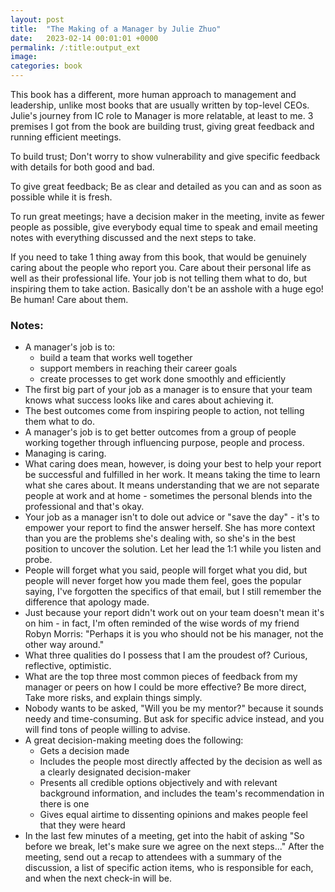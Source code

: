 ```yaml
---
layout: post
title:  "The Making of a Manager by Julie Zhuo"
date:   2023-02-14 00:01:01 +0000
permalink: /:title:output_ext
image: 
categories: book
---
```



<div class="max-width">
<p>This book has a different, more human approach to management and leadership, unlike most books that are usually written by top-level CEOs. Julie's journey from IC role to Manager is more relatable, at least to me. 3 premises I got from the book are building trust, giving great feedback and running efficient meetings.</p>

<p>To build trust; Don't worry to show vulnerability and give specific feedback with details for both good and bad.</p>

<p>To give great feedback; Be as clear and detailed as you can and as soon as possible while it is fresh.</p>

<p>To run great meetings; have a decision maker in the meeting, invite as fewer people as possible, give everybody equal time to speak and email meeting notes with everything discussed and the next steps to take.</p>

<p>If you need to take 1 thing away from this book, that would be genuinely caring about the people who report you. Care about their personal life as well as their professional life. Your job is not telling them what to do, but inspiring them to take action. Basically don't be an asshole with a huge ego! Be human! Care about them.</p>

<h3>Notes:</h3>
<ul>
<li>A manager's job is to:
  <ul>
    <li>build a team that works well together</li>
    <li>support members in reaching their career goals</li>
    <li>create processes to get work done smoothly and efficiently</li>
  </ul>
</li>

<li>The first big part of your job as a manager is to ensure that your team knows what success looks like and cares about achieving it.</li>

<li>The best outcomes come from inspiring people to action, not telling them what to do.</li>

<li>A manager's job is to get better outcomes from a group of people working together through influencing purpose, people and process.</li>

<li>Managing is caring.</li>

<li>What caring does mean, however, is doing your best to help your report be successful and fulfilled in her work. It means taking the time to learn what she cares about. It means understanding that we are not separate people at work and at home - sometimes the personal blends into the professional and that's okay.</li>

<li>Your job as a manager isn't to dole out advice or "save the day" - it's to empower your report to find the answer herself. She has more context than you are the problems she's dealing with, so she's in the best position to uncover the solution. Let her lead the 1:1 while you listen and probe.</li>

<li>People will forget what you said, people will forget what you did, but people will never forget how you made them feel, goes the popular saying, I've forgotten the specifics of that email, but I still remember the difference that apology made.</li>

<li>Just because your report didn't work out on your team doesn't mean it's on him - in fact, I'm often reminded of the wise words of my friend Robyn Morris: "Perhaps it is you who should not be his manager, not the other way around."</li>

<li>What three qualities do I possess that I am the proudest of? Curious, reflective, optimistic.</li>

<li>What are the top three most common pieces of feedback from my manager or peers on how I could be more effective? Be more direct, Take more risks, and explain things simply.</li>

<li>Nobody wants to be asked, "Will you be my mentor?" because it sounds needy and time-consuming. But ask for specific advice instead, and you will find tons of people willing to advise.</li>

<li>A great decision-making meeting does the following:
  <ul>
    <li>Gets a decision made</li>
    <li>Includes the people most directly affected by the decision as well as a clearly designated decision-maker</li>
    <li>Presents all credible options objectively and with relevant background information, and includes the team's recommendation in there is one</li>
    <li>Gives equal airtime to dissenting opinions and makes people feel that they were heard</li>
  </ul>
</li>

<li>In the last few minutes of a meeting, get into the habit of asking "So before we break, let's make sure we agree on the next steps..." After the meeting, send out a recap to attendees with a summary of the discussion, a list of specific action items, who is responsible for each, and when the next check-in will be.</li>
</ul>
</div>